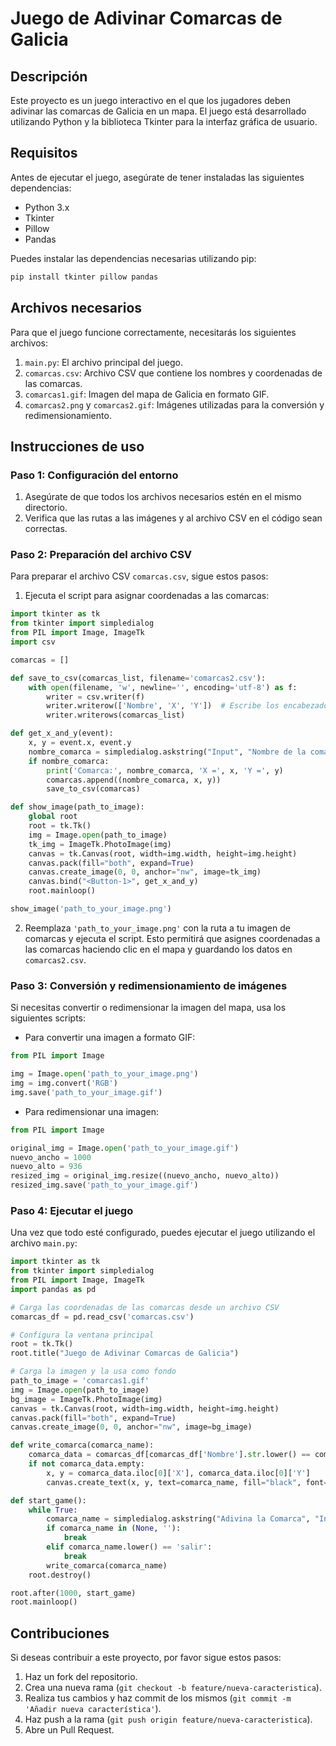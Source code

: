 # Juego de Adivinar Comarcas de Galicia

## Descripción

Este proyecto es un juego interactivo en el que los jugadores deben adivinar las comarcas de Galicia en un mapa. El juego está desarrollado utilizando Python y la biblioteca Tkinter para la interfaz gráfica de usuario.

## Requisitos

Antes de ejecutar el juego, asegúrate de tener instaladas las siguientes dependencias:

- Python 3.x
- Tkinter
- Pillow
- Pandas

Puedes instalar las dependencias necesarias utilizando pip:

```sh
pip install tkinter pillow pandas
```

## Archivos necesarios

Para que el juego funcione correctamente, necesitarás los siguientes archivos:

1. `main.py`: El archivo principal del juego.
2. `comarcas.csv`: Archivo CSV que contiene los nombres y coordenadas de las comarcas.
3. `comarcas1.gif`: Imagen del mapa de Galicia en formato GIF.
4. `comarcas2.png` y `comarcas2.gif`: Imágenes utilizadas para la conversión y redimensionamiento.

## Instrucciones de uso

### Paso 1: Configuración del entorno

1. Asegúrate de que todos los archivos necesarios estén en el mismo directorio.
2. Verifica que las rutas a las imágenes y al archivo CSV en el código sean correctas.

### Paso 2: Preparación del archivo CSV

Para preparar el archivo CSV `comarcas.csv`, sigue estos pasos:

1. Ejecuta el script para asignar coordenadas a las comarcas:

```python
import tkinter as tk
from tkinter import simpledialog
from PIL import Image, ImageTk
import csv

comarcas = []

def save_to_csv(comarcas_list, filename='comarcas2.csv'):
    with open(filename, 'w', newline='', encoding='utf-8') as f:
        writer = csv.writer(f)
        writer.writerow(['Nombre', 'X', 'Y'])  # Escribe los encabezados de las columnas
        writer.writerows(comarcas_list)

def get_x_and_y(event):
    x, y = event.x, event.y
    nombre_comarca = simpledialog.askstring("Input", "Nombre de la comarca:", parent=root)
    if nombre_comarca:
        print('Comarca:', nombre_comarca, 'X =', x, 'Y =', y)
        comarcas.append((nombre_comarca, x, y))
        save_to_csv(comarcas)

def show_image(path_to_image):
    global root
    root = tk.Tk()
    img = Image.open(path_to_image)
    tk_img = ImageTk.PhotoImage(img)
    canvas = tk.Canvas(root, width=img.width, height=img.height)
    canvas.pack(fill="both", expand=True)
    canvas.create_image(0, 0, anchor="nw", image=tk_img)
    canvas.bind("<Button-1>", get_x_and_y)
    root.mainloop()

show_image('path_to_your_image.png')
```

2. Reemplaza `'path_to_your_image.png'` con la ruta a tu imagen de comarcas y ejecuta el script. Esto permitirá que asignes coordenadas a las comarcas haciendo clic en el mapa y guardando los datos en `comarcas2.csv`.

### Paso 3: Conversión y redimensionamiento de imágenes

Si necesitas convertir o redimensionar la imagen del mapa, usa los siguientes scripts:

- Para convertir una imagen a formato GIF:

```python
from PIL import Image

img = Image.open('path_to_your_image.png')
img = img.convert('RGB')
img.save('path_to_your_image.gif')
```

- Para redimensionar una imagen:

```python
from PIL import Image

original_img = Image.open('path_to_your_image.gif')
nuevo_ancho = 1000
nuevo_alto = 936
resized_img = original_img.resize((nuevo_ancho, nuevo_alto))
resized_img.save('path_to_your_image.gif')
```

### Paso 4: Ejecutar el juego

Una vez que todo esté configurado, puedes ejecutar el juego utilizando el archivo `main.py`:

```python
import tkinter as tk
from tkinter import simpledialog
from PIL import Image, ImageTk
import pandas as pd

# Carga las coordenadas de las comarcas desde un archivo CSV
comarcas_df = pd.read_csv('comarcas.csv')

# Configura la ventana principal
root = tk.Tk()
root.title("Juego de Adivinar Comarcas de Galicia")

# Carga la imagen y la usa como fondo
path_to_image = 'comarcas1.gif'
img = Image.open(path_to_image)
bg_image = ImageTk.PhotoImage(img)
canvas = tk.Canvas(root, width=img.width, height=img.height)
canvas.pack(fill="both", expand=True)
canvas.create_image(0, 0, anchor="nw", image=bg_image)

def write_comarca(comarca_name):
    comarca_data = comarcas_df[comarcas_df['Nombre'].str.lower() == comarca_name.lower()]
    if not comarca_data.empty:
        x, y = comarca_data.iloc[0]['X'], comarca_data.iloc[0]['Y']
        canvas.create_text(x, y, text=comarca_name, fill="black", font=("Arial", 12))

def start_game():
    while True:
        comarca_name = simpledialog.askstring("Adivina la Comarca", "Introduce el nombre de la comarca:")
        if comarca_name in (None, ''):
            break
        elif comarca_name.lower() == 'salir':
            break
        write_comarca(comarca_name)
    root.destroy()

root.after(1000, start_game)
root.mainloop()
```


## Contribuciones

Si deseas contribuir a este proyecto, por favor sigue estos pasos:

1. Haz un fork del repositorio.
2. Crea una nueva rama (`git checkout -b feature/nueva-caracteristica`).
3. Realiza tus cambios y haz commit de los mismos (`git commit -m 'Añadir nueva característica'`).
4. Haz push a la rama (`git push origin feature/nueva-caracteristica`).
5. Abre un Pull Request.
